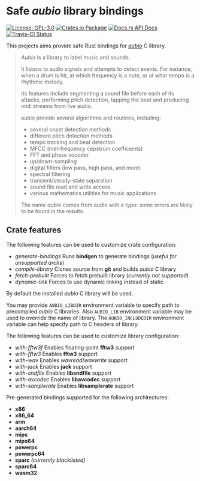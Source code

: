 # Safe _aubio_ library bindings

[![License: GPL-3.0](https://img.shields.io/badge/License-GPL--3.0-brightgreen.svg)](https://opensource.org/licenses/GPL-3.0)
[![Crates.io Package](https://img.shields.io/crates/v/aubio-rs.svg?style=popout)](https://crates.io/crates/aubio-rs)
[![Docs.rs API Docs](https://docs.rs/aubio-rs/badge.svg)](https://docs.rs/aubio-rs)
[![Travis-CI Status](https://travis-ci.com/katyo/aubio-rs.svg?branch=master)](https://travis-ci.com/katyo/aubio-rs)

This projects aims provide safe Rust bindings for [_aubio_](//github.com/aubio/aubio) C library.

> _Aubio_ is a library to label music and sounds.
>
> It listens to audio signals and attempts to detect events.
> For instance, when a drum is hit, at which frequency is a note,
> or at what tempo is a rhythmic melody.
>
> Its features include segmenting a sound file before each of its attacks,
> performing pitch detection, tapping the beat and producing midi streams
> from live audio.
>
> aubio provide several algorithms and routines, including:
>
> * several onset detection methods
> * different pitch detection methods
> * tempo tracking and beat detection
> * MFCC (mel-frequency cepstrum coefficients)
> * FFT and phase vocoder
> * up/down-sampling
> * digital filters (low pass, high pass, and more)
> * spectral filtering
> * transient/steady-state separation
> * sound file read and write access
> * various mathematics utilities for music applications
>
> The name _aubio_ comes from audio with a typo: some errors are likely
> to be found in the results.

## Crate features

The following features can be used to customize crate configuration:

- _generate-bindings_ Runs __bindgen__ to generate bindings (_useful for unsupported archs_)
- _compile-library_ Clones source from __git__ and builds _aubio_ C library
- _fetch-prebuilt_ Forces to fetch prebuilt library (_currently not supported_)
- _dynamic-link_ Forces to use dynamic linking instead of static

By default the installed _aubio_ C library will be used.

You may provide `AUBIO_LIBDIR` environment variable to specify path
to precompiled _aubio_ C libraries.
Also `AUBIO_LIB` environment variable may be used to override the name
of library.
The `AUBIO_INCLUDEDIR` environment variable can help specify path
to C headers of library.

The following features can be used to customize library configuration:

- _with-fftw3f_ Enables floating-point __fftw3__ support
- _with-fftw3_ Enables __fftw3__ support
- _with-wav_ Enables _wavread_/_wavwrite_ support
- _with-jack_ Enables __jack__ support
- _with-sndfile_ Enables __libsndfile__ support
- _with-avcodec_ Enables __libavcodec__ support
- _with-samplerate_ Enables __libsamplerate__ support

Pre-generated bindings supported for the following architectures:

- __x86__
- __x86_64__
- __arm__
- __aarch64__
- __mips__
- __mips64__
- __powerpc__
- __powerpc64__
- __sparc__ _(currently blacklisted)_
- __sparc64__
- __wasm32__
